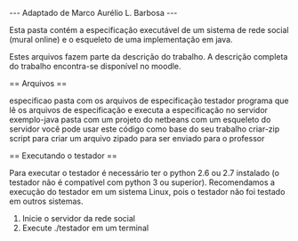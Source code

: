 --- Adaptado de Marco Aurélio L. Barbosa ---

Esta pasta contém a especificação executável de um sistema de rede social (mural online) e o esqueleto de uma implementação em java.

Estes arquivos fazem parte da descrição do trabalho. A descrição
completa do trabalho encontra-se disponível no moodle.

== Arquivos ==

especificao
    pasta com os arquivos de especificação
testador
    programa que lê os arquivos de especificação e executa a especificação no servidor
exemplo-java
    pasta com um projeto do netbeans com um esqueleto do servidor
    você pode usar este código como base do seu trabalho
criar-zip
    script para criar um arquivo zipado para ser enviado para o professor

== Executando o testador ==

Para executar o testador é necessário ter o python 2.6 ou 2.7 instalado (o
testador não é compatível com python 3 ou superior). Recomendamos a execução do
testador em um sistema Linux, pois o testador não foi testado em outros
sistemas.

1. Inicie o servidor da rede social
2. Execute ./testador em um terminal